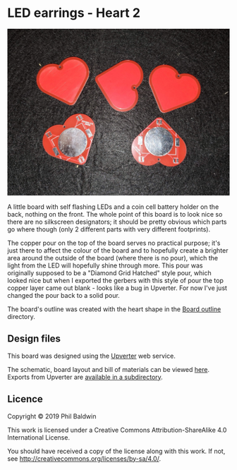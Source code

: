 # LED earrings - Heart 2

![board-photo.jpg](board-photo.jpg)

A little board with self flashing LEDs and a coin cell battery holder on the back, nothing on the front. The whole point of this board is to look nice so there are no silkscreen designators; it should be pretty obvious which parts go where though (only 2 different parts with very different footprints).

The copper pour on the top of the board serves no practical purpose; it's just there to affect the colour of the board and to hopefully create a brighter area around the outside of the board (where there is no pour), which the light from the LED will hopefully shine through more. This pour was originally supposed to be a "Diamond Grid Hatched" style pour, which looked nice but when I exported the gerbers with this style of pour the top copper layer came out blank - looks like a bug in Upverter. For now I've just changed the pour back to a solid pour.

The board's outline was created with the heart shape in the [Board outline](../Board%20outline) directory.

## Design files

This board was designed using the [Upverter](https://upverter.com) web service.

The schematic, board layout and bill of materials can be viewed [here](https://upverter.com/design/trebuchetindustries/b82eda9db1aff8dd/led-earrings---heart-2/). Exports from Upverter are [available in a subdirectory](./Upverter%20exports).

## Licence

Copyright © 2019 Phil Baldwin

This work is licensed under a Creative Commons Attribution-ShareAlike 4.0 International License.

You should have received a copy of the license along with this work. If not, see <http://creativecommons.org/licenses/by-sa/4.0/>.
